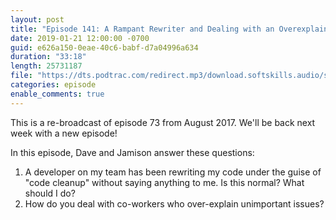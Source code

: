 ```yaml
---
layout: post
title: "Episode 141: A Rampant Rewriter and Dealing with an Overexplainer (rerun of episoee 73)"
date: 2019-01-21 12:00:00 -0700
guid: e626a150-0eae-40c6-babf-d7a04996a634
duration: "33:18"
length: 25731187
file: "https://dts.podtrac.com/redirect.mp3/download.softskills.audio/sse-141.mp3"
categories: episode
enable_comments: true
---
```


This is a re-broadcast of episode 73 from August 2017. We'll be back next week with a new episode!

In this episode, Dave and Jamison answer these questions:

1. A developer on my team has been rewriting my code under the guise of "code cleanup" without saying anything to me. Is this normal? What should I do?
2. How do you deal with co-workers who over-explain unimportant issues?
